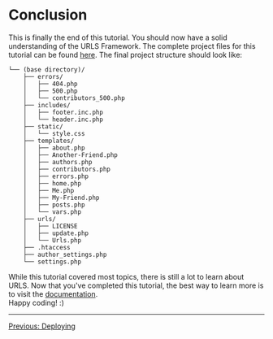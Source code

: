 # Conclusion
This is finally the end of this tutorial. You should now have a solid understanding of the URLS Framework. The complete project files for this tutorial can be found [here](/guides/tutorial/files). The final project structure should look like:
```
└── (base directory)/
    ├── errors/
    │   ├── 404.php
    │   ├── 500.php
    │   └── contributors_500.php
    ├── includes/
    │   ├── footer.inc.php
    │   └── header.inc.php
    ├── static/
    │   └── style.css
    ├── templates/
    │   ├── about.php
    │   ├── Another-Friend.php
    │   ├── authors.php
    │   ├── contributors.php
    │   ├── errors.php
    │   ├── home.php
    │   ├── Me.php
    │   ├── My-Friend.php
    │   ├── posts.php
    │   └── vars.php
    ├── urls/
    │   ├── LICENSE
    │   ├── update.php
    │   └── Urls.php
    ├── .htaccess
    ├── author_settings.php
    └── settings.php
```
While this tutorial covered most topics, there is still a lot to learn about URLS. Now that you've completed this tutorial, the best way to learn more is to visit the [documentation](/DOCS.md).  
Happy coding! :)
___
[Previous: Deploying](deploy.md)  
